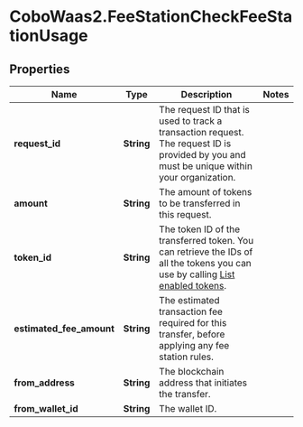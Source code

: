 # CoboWaas2.FeeStationCheckFeeStationUsage

## Properties

Name | Type | Description | Notes
------------ | ------------- | ------------- | -------------
**request_id** | **String** | The request ID that is used to track a transaction request. The request ID is provided by you and must be unique within your organization. | 
**amount** | **String** | The amount of tokens to be transferred in this request. | 
**token_id** | **String** | The token ID of the transferred token. You can retrieve the IDs of all the tokens you can use by calling [List enabled tokens](https://www.cobo.com/developers/v2/api-references/wallets/list-enabled-tokens). | 
**estimated_fee_amount** | **String** | The estimated transaction fee required for this transfer, before applying any fee station rules. | 
**from_address** | **String** | The blockchain address that initiates the transfer. | 
**from_wallet_id** | **String** | The wallet ID. | 



